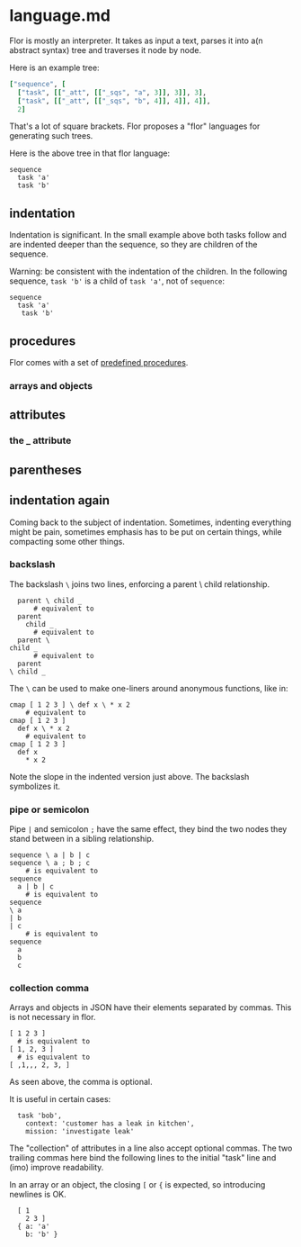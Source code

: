 
# language.md

Flor is mostly an interpreter. It takes as input a text, parses it into a(n abstract syntax) tree and traverses it node by node.

Here is an example tree:
```ruby
["sequence", [
  ["task", [["_att", [["_sqs", "a", 3]], 3]], 3],
  ["task", [["_att", [["_sqs", "b", 4]], 4]], 4]],
  2]
```

That's a lot of square brackets. Flor proposes a "flor" languages for generating such trees.

Here is the above tree in that flor language:
```
sequence
  task 'a'
  task 'b'
```

## indentation

Indentation is significant. In the small example above both tasks follow and are indented deeper than the sequence, so they are children of the sequence.

Warning: be consistent with the indentation of the children. In the following sequence, `task 'b'` is a child of `task 'a'`, not of `sequence`:
```
sequence
  task 'a'
   task 'b'
```

## procedures

Flor comes with a set of [predefined procedures](procedures#procedures).

### arrays and objects

## attributes
### the _ attribute

## parentheses

## indentation again

Coming back to the subject of indentation. Sometimes, indenting everything might be pain, sometimes emphasis has to be put on certain things, while compacting some other things.

### backslash

The backslash `\` joins two lines, enforcing a parent \ child relationship.

```
  parent \ child _
      # equivalent to
  parent
    child _
      # equivalent to
  parent \
child _
      # equivalent to
  parent
\ child _
```

The `\` can be used to make one-liners around anonymous functions, like in:

```
cmap [ 1 2 3 ] \ def x \ * x 2
    # equivalent to
cmap [ 1 2 3 ]
  def x \ * x 2
    # equivalent to
cmap [ 1 2 3 ]
  def x
    * x 2
```

Note the slope in the indented version just above. The backslash symbolizes it.

### pipe or semicolon

Pipe `|` and semicolon `;` have the same effect, they bind the two nodes they stand between in a sibling relationship.

```
sequence \ a | b | c
sequence \ a ; b ; c
    # is equivalent to
sequence
  a | b | c
    # is equivalent to
sequence
\ a
| b
| c
    # is equivalent to
sequence
  a
  b
  c
```

### collection comma

Arrays and objects in JSON have their elements separated by commas. This is not necessary in flor.

```
[ 1 2 3 ]
  # is equivalent to
[ 1, 2, 3 ]
  # is equivalent to
[ ,1,,, 2, 3, ]
```

As seen above, the comma is optional.

It is useful in certain cases:
```
  task 'bob',
    context: 'customer has a leak in kitchen',
    mission: 'investigate leak'
```

The "collection" of attributes in a line also accept optional commas. The two trailing commas here bind the following lines to the initial "task" line and (imo) improve readability.

In an array or an object, the closing `[` or `{` is expected, so introducing newlines is OK.
```
  [ 1
    2 3 ]
  { a: 'a'
    b: 'b' }
```

